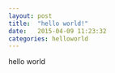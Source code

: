 ```yaml
---
layout: post
title:  "hello world!"
date:   2015-04-09 11:23:32
categories: helloworld 
---
```


hello world